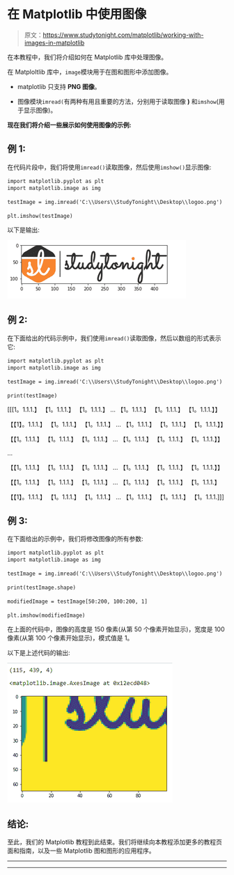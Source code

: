 # 在 Matplotlib 中使用图像

> 原文：<https://www.studytonight.com/matplotlib/working-with-images-in-matplotlib>

在本教程中，我们将介绍如何在 Matplotlib 库中处理图像。

在 Matploltlib 库中，`image`模块用于在图和图形中添加图像。

*   matplotlib 只支持 **PNG 图像**。

*   图像模块`imread(`有两种有用且重要的方法，分别用于读取图像 **)** 和`imshow`(用于显示图像)。

**现在我们将介绍一些展示如何使用图像的示例:**

## 例 1:

在代码片段中，我们将使用`imread()`读取图像，然后使用`imshow()`显示图像:

```
import matplotlib.pyplot as plt 
import matplotlib.image as img 

testImage = img.imread('C:\\Users\\StudyTonight\\Desktop\\logoo.png') 

plt.imshow(testImage) 
```

以下是输出:

![add image as background to matplotlib plot](img/00606b84e431b1c66e31b26aa25e52f4.png)

## 例 2:

在下面给出的代码示例中，我们使用`imread()`读取图像，然后以数组的形式表示它:

```
import matplotlib.pyplot as plt 
import matplotlib.image as img 

testImage = img.imread('C:\\Users\\StudyTonight\\Desktop\\logoo.png') 

print(testImage) 
```

[[[1。1.1.1.】
【1。1.1.1.】
【1。1.1.1.】
...
【1。1.1.1.】
【1。1.1.1.】
【1。1.1.1.】】

【【1】。1.1.1.】
【1。1.1.1.】
【1。1.1.1.】
...
【1。1.1.1.】
【1。1.1.1.】
【1。1.1.1.】】

【【1。1.1.1.】
【1。1.1.1.】
【1。1.1.1.】
...
【1。1.1.1.】
【1。1.1.1.】
【1。1.1.1.】】

...

【【1。1.1.1.】
【1。1.1.1.】
【1。1.1.1.】
...
【1。1.1.1.】
【1。1.1.1.】
【1。1.1.1.】】

【【1。1.1.1.】
【1。1.1.1.】
【1。1.1.1.】
...
【1。1.1.1.】
【1。1.1.1.】
【1。1.1.1.】

【【1】。1.1.1.】
【1。1.1.1.】
【1。1.1.1.】
...
【1。1.1.1.】
【1。1.1.1.】
【1。1.1.1.]]]

## 例 3:

在下面给出的示例中，我们将修改图像的所有参数:

```
import matplotlib.pyplot as plt 
import matplotlib.image as img 

testImage = img.imread('C:\\Users\\StudyTonight\\Desktop\\logoo.png') 

print(testImage.shape) 

modifiedImage = testImage[50:200, 100:200, 1] 

plt.imshow(modifiedImage) 
```

在上面的代码中，图像的高度是 150 像素(从第 50 个像素开始显示)，宽度是 100 像素(从第 100 个像素开始显示)，模式值是 1。

以下是上述代码的输出:

![adding image in matplotlib plot](img/d61bbf0062a11255e3f50e2427da96de.png)

## 结论:

至此，我们的 Matplotlib 教程到此结束。我们将继续向本教程添加更多的教程页面和指南，以及一些 Matplotlib 图和图形的应用程序。

* * *

* * *